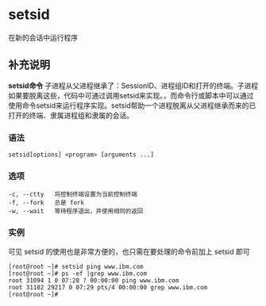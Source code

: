 #  setsid

在新的会话中运行程序

##  补充说明

**setsid命令**
子进程从父进程继承了：SessionID、进程组ID和打开的终端。子进程如果要脱离这些，代码中可通过调用setsid来实现。，而命令行或脚本中可以通过使用命令setsid来运行程序实现。setsid帮助一个进程脱离从父进程继承而来的已打开的终端、隶属进程组和隶属的会话。

###  语法

    
    
    setsid[options] <program> [arguments ...]
    

###  选项

    
    
    -c, --ctty   将控制终端设置为当前控制终端
    -f, --fork   总是 fork
    -w, --wait   等待程序退出，并使用相同的返回
    

###  实例

可见 setsid 的使用也是非常方便的，也只需在要处理的命令前加上 setsid 即可

    
    
    [root@root ~]# setsid ping www.ibm.com
    [root@root ~]# ps -ef |grep www.ibm.com
    root 31094 1 0 07:28 ? 00:00:00 ping www.ibm.com
    root 31102 29217 0 07:29 pts/4 00:00:00 grep www.ibm.com
    [root@root ~]#
    

